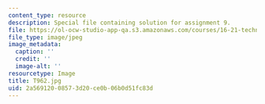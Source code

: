 ```yaml
---
content_type: resource
description: Special file containing solution for assignment 9.
file: https://ol-ocw-studio-app-qa.s3.amazonaws.com/courses/16-21-techniques-for-structural-analysis-and-design-spring-2005/2a56912008573d20ce0b06b0d51fc83d_T962.jpg
file_type: image/jpeg
image_metadata:
  caption: ''
  credit: ''
  image-alt: ''
resourcetype: Image
title: T962.jpg
uid: 2a569120-0857-3d20-ce0b-06b0d51fc83d
---
```

